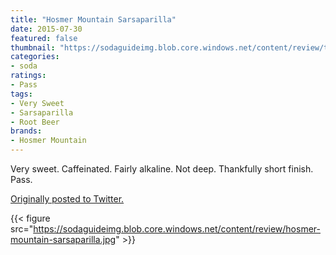 ```yaml
---
title: "Hosmer Mountain Sarsaparilla"
date: 2015-07-30
featured: false
thumbnail: "https://sodaguideimg.blob.core.windows.net/content/review/thumbs/hosmer-mountain-sarsaparilla.jpg"
categories:
- soda
ratings:
- Pass
tags:
- Very Sweet
- Sarsaparilla
- Root Beer
brands:
- Hosmer Mountain
---
```


Very sweet. Caffeinated. Fairly alkaline. Not deep. Thankfully short finish. Pass.

[Originally posted to Twitter.](https://twitter.com/Cavorter/status/626825864127213568)

{{< figure src="https://sodaguideimg.blob.core.windows.net/content/review/hosmer-mountain-sarsaparilla.jpg" >}}

